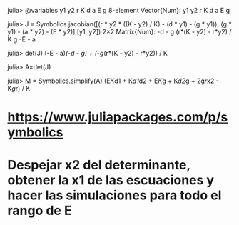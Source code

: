 julia> @variables y1 y2 r K d a E g
8-element Vector{Num}:
 y1
 y2
  r
  K
  d
  a
   E
  g

julia> J = Symbolics.jacobian([(r * y2 * ((K - y2) / K) - (d * y1) - (g * y1)), (g * y1) - (a * y2) - (E * y2)],[y1, y2])
2×2 Matrix{Num}:
 -d - g  (r*(K - y2) - r*y2) / K
      g                        -E - a

julia> det(J)
(-E - a)*(-d - g) + (-g*(r*(K - y2) - r*y2)) / K

julia> A=det(J) 

julia> M = Symbolics.simplify(A)
(E*K*d1 + K*d1*d2 + E*K*g + K*d2*g + 2g*r*x2 - K*g*r) / K


# https://www.juliapackages.com/p/symbolics
# Despejar x2 del determinante, obtener la x1 de las escuaciones y hacer las simulaciones para todo el rango de E


